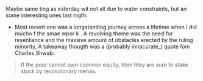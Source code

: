Maybe same ting as esterday wit not all due to water constraints, but an some interesting ones last nigth:
- Most recent one was a longstanding journey across a lifetime when I did mucho f the smae wpor k . A revolving theme was the need for resenliance and the massive amount of obstacles erected by the ruling minority, A takeaway thougth was a (probably innacurate_) quote fom Charles Shwab:
> If the poor cannot own common equity, hten htey are sure to stake stock by revolutionary menas.
